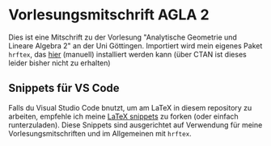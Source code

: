 # Vorlesungsmitschrift AGLA 2

Dies ist eine Mitschrift zu der Vorlesung "Analytische Geometrie und Lineare Algebra 2" an der Uni Göttingen. 
Importiert wird mein eigenes Paket `hrftex`, das [hier](https://github.com/r0uv3n/hrftex) (manuell) installiert werden kann 
(über CTAN ist dieses leider bisher nicht zu erhalten)

## Snippets für VS Code
Falls du Visual Studio Code bnutzt, um am LaTeX in diesem repository zu arbeiten, empfehle ich meine [LaTeX snippets](https://github.com/r0uv3n/latex_snippets) zu forken (oder einfach runterzuladen). Diese Snippets sind ausgerichtet auf Verwendung für meine Vorlesungsmitschriften und im Allgemeinen mit `hrftex`.
